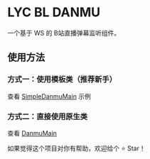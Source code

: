 # LYC BL DANMU

一个基于 WS 的 B站直播弹幕监听组件。

## 使用方法

### 方式一：使用模板类（推荐新手）
查看 [SimpleDanmuMain](https://github.com/fellrain/lyc-bl-danmu/blob/master/src/main/java/com/rain/SimpleDanmuMain.java) 示例

### 方式二：直接使用原生类
查看 [DanmuMain](https://github.com/fellrain/lyc-bl-danmu/blob/master/src/main/java/com/rain/DanmuMain.java)

如果觉得这个项目对你有帮助，欢迎给个 ⭐ Star！
